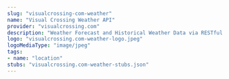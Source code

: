 ```yaml
---
slug: "visualcrossing-com-weather"
name: "Visual Crossing Weather API"
provider: "visualcrossing.com"
description: "Weather Forecast and Historical Weather Data via RESTful API."
logo: "visualcrossing.com-weather-logo.jpeg"
logoMediaType: "image/jpeg"
tags:
- name: "location"
stubs: "visualcrossing.com-weather-stubs.json"
---
```


